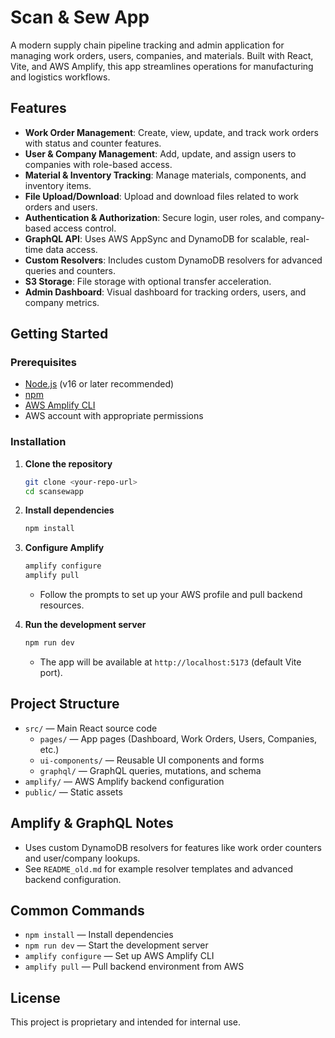 # Scan & Sew App

A modern supply chain pipeline tracking and admin application for managing work orders, users, companies, and materials. Built with React, Vite, and AWS Amplify, this app streamlines operations for manufacturing and logistics workflows.

## Features

- **Work Order Management**: Create, view, update, and track work orders with status and counter features.
- **User & Company Management**: Add, update, and assign users to companies with role-based access.
- **Material & Inventory Tracking**: Manage materials, components, and inventory items.
- **File Upload/Download**: Upload and download files related to work orders and users.
- **Authentication & Authorization**: Secure login, user roles, and company-based access control.
- **GraphQL API**: Uses AWS AppSync and DynamoDB for scalable, real-time data access.
- **Custom Resolvers**: Includes custom DynamoDB resolvers for advanced queries and counters.
- **S3 Storage**: File storage with optional transfer acceleration.
- **Admin Dashboard**: Visual dashboard for tracking orders, users, and company metrics.

## Getting Started

### Prerequisites
- [Node.js](https://nodejs.org/) (v16 or later recommended)
- [npm](https://www.npmjs.com/)
- [AWS Amplify CLI](https://docs.amplify.aws/cli/)
- AWS account with appropriate permissions

### Installation

1. **Clone the repository**
   ```sh
   git clone <your-repo-url>
   cd scansewapp
   ```

2. **Install dependencies**
   ```sh
   npm install
   ```

3. **Configure Amplify**
   ```sh
   amplify configure
   amplify pull
   ```
   - Follow the prompts to set up your AWS profile and pull backend resources.

4. **Run the development server**
   ```sh
   npm run dev
   ```
   - The app will be available at `http://localhost:5173` (default Vite port).

## Project Structure

- `src/` — Main React source code
  - `pages/` — App pages (Dashboard, Work Orders, Users, Companies, etc.)
  - `ui-components/` — Reusable UI components and forms
  - `graphql/` — GraphQL queries, mutations, and schema
- `amplify/` — AWS Amplify backend configuration
- `public/` — Static assets

## Amplify & GraphQL Notes
- Uses custom DynamoDB resolvers for features like work order counters and user/company lookups.
- See `README_old.md` for example resolver templates and advanced backend configuration.

## Common Commands
- `npm install` — Install dependencies
- `npm run dev` — Start the development server
- `amplify configure` — Set up AWS Amplify CLI
- `amplify pull` — Pull backend environment from AWS

## License
This project is proprietary and intended for internal use.

